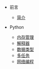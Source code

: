 - 前言
    - [简介](zh-cn/README.md)
    <!-- - [简介](README) -->
    


- Python
    - [内存管理](zh-cn/Python/base.md)
    - [解释器](zh-cn/Python/interpreter.md)
    - [数据类型](zh-cn/Python/list.md)
    - [多任务](zh-cn/Python/multitask.md)
    - [网络编程](zh-cn/Python/object.md)

